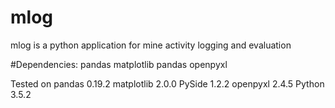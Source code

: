 # mlog
mlog is a python application for mine activity logging and evaluation

#Dependencies:
pandas
matplotlib
pandas
openpyxl

Tested on 
pandas 0.19.2
matplotlib 2.0.0
PySide 1.2.2
openpyxl 2.4.5
Python 3.5.2

